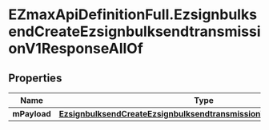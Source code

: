 # EZmaxApiDefinitionFull.EzsignbulksendCreateEzsignbulksendtransmissionV1ResponseAllOf

## Properties

Name | Type | Description | Notes
------------ | ------------- | ------------- | -------------
**mPayload** | [**EzsignbulksendCreateEzsignbulksendtransmissionV1ResponseMPayload**](EzsignbulksendCreateEzsignbulksendtransmissionV1ResponseMPayload.md) |  | 


